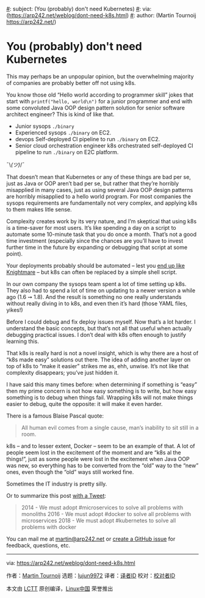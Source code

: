 [#]: collector: (lujun9972)
[#]: translator: ( )
[#]: reviewer: ( )
[#]: publisher: ( )
[#]: url: ( )
[#]: subject: (You (probably) don't need Kubernetes)
[#]: via: (https://arp242.net/weblog/dont-need-k8s.html)
[#]: author: (Martin Tournoij https://arp242.net/)

You (probably) don't need Kubernetes
======

This may perhaps be an unpopular opinion, but the overwhelming majority of companies are probably better off not using k8s.

You know those old “Hello world according to programmer skill” jokes that start with `printf("hello, world\n")` for a junior programmer and end with some convoluted Java OOP design pattern solution for senior software architect engineer? This is kind of like that.

* Junior sysops
  `./binary`
* Experienced sysops
  `./binary` on EC2.
* devops
  Self-deployed CI pipeline to run `./binary` on EC2.
* Senior cloud orchestration engineer
  k8s orchestrated self-deployed CI pipeline to run `./binary` on E2C platform.



¯\\_(ツ)_/¯

That doesn’t mean that Kubernetes or any of these things are bad per se, just as Java or OOP aren’t bad per se, but rather that they’re horribly misapplied in many cases, just as using several Java OOP design patterns are horribly misapplied to a hello world program. For most companies the sysops requirements are fundamentally not very complex, and applying k8s to them makes litle sense.

Complexity creates work by its very nature, and I’m skeptical that using k8s is a time-saver for most users. It’s like spending a day on a script to automate some 10-minute task that you do once a month. That’s not a good time investment (especially since the chances are you’ll have to invest further time in the future by expanding or debugging that script at some point).

Your deployments probably should be automated – lest you [end up like Knightmare][1] – but k8s can often be replaced by a simple shell script.

In our own company the sysops team spent a lot of time setting up k8s. They also had to spend a lot of time on updating to a newer version a while ago (1.6 ➙ 1.8). And the result is something no one really understands without really diving in to k8s, and even then it’s hard (those YAML files, yikes!)

Before I could debug and fix deploy issues myself. Now that’s a lot harder. I understand the basic concepts, but that’s not all that useful when actually debugging practical issues. I don’t deal with k8s often enough to justify learning this.

That k8s is really hard is not a novel insight, which is why there are a host of “k8s made easy” solutions out there. The idea of adding another layer on top of k8s to “make it easier” strikes me as, ehh, unwise. It’s not like that complexity disappears; you’ve just hidden it.

I have said this many times before: when determining if something is “easy” then my prime concern is not how easy something is to write, but how easy something is to debug when things fail. Wrapping k8s will not make things easier to debug, quite the opposite: it will make it even harder.

There is a famous Blaise Pascal quote:

> All human evil comes from a single cause, man’s inability to sit still in a room.

k8s – and to lesser extent, Docker – seem to be an example of that. A lot of people seem lost in the excitement of the moment and are “k8s al the things!”, just as some people were lost in the excitement when Java OOP was new, so everything has to be converted from the “old” way to the “new” ones, even though the “old” ways still worked fine.

Sometimes the IT industry is pretty silly.

Or to summarize this post [with a Tweet][2]:

> 2014 - We must adopt #microservices to solve all problems with monoliths
>  2016 - We must adopt #docker to solve all problems with microservices
>  2018 - We must adopt #kubernetes to solve all problems with docker

You can mail me at [martin@arp242.net][3] or [create a GitHub issue][4] for feedback, questions, etc.

--------------------------------------------------------------------------------

via: https://arp242.net/weblog/dont-need-k8s.html

作者：[Martin Tournoij][a]
选题：[lujun9972][b]
译者：[译者ID](https://github.com/译者ID)
校对：[校对者ID](https://github.com/校对者ID)

本文由 [LCTT](https://github.com/LCTT/TranslateProject) 原创编译，[Linux中国](https://linux.cn/) 荣誉推出

[a]: https://arp242.net/
[b]: https://github.com/lujun9972
[1]: https://dougseven.com/2014/04/17/knightmare-a-devops-cautionary-tale/
[2]: https://twitter.com/sahrizv/status/1018184792611827712
[3]: mailto:martin@arp242.net
[4]: https://github.com/Carpetsmoker/arp242.net/issues/new
